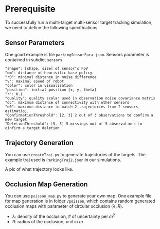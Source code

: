 # Prerequisite

To successfully run a multi-target multi-sensor target tracking simulation, we need to define the following specifications

## Sensor Parameters

One good example is file `parkingSensorPara.json`.
Sensors parameter is contained in subdict `sensors`

```
"shape": [shape, size] of sensor's FoV
"dm": distance of heurisitic base policy
"r0": minimal distance in noise difference
"v": maximal speed of robot
"color": color in visualization 
"position": initial position [x, y, theta]
"r": 0.1
"quality": quality scalar used in observation noise covariance matrix
"dc": maximum distance of connectivity with other sensors
"d0": maximun distance to match 2 trajectories from 2 sensors estimatio;,
"ConfirmationThreshold": [2, 3] 2 out of 3 observations to confirm a new target
"DeletionThreshold": [5, 5] 5 missings out of 5 observations to cinfirm a target deletion
```

## Trajectory Generation

You can use `createTraj.py` to generate trajectories of the targets. 
The example traj used is `ParkingTraj2.json` in our simulations.

A pic of what trajectory looks like.

## Occlusion Map Generation

You can use `poisson_map.py` to generate your own map. 
One example file for map generation is in folder `/poisson`, which contains random generated occlusion maps with parameter of circular occlusion $(\lambda, R)$.


- $\lambda$: density of the occlusion, # of uncertainty per $m^2$
- $R$: radius of the occlusion, unit in $m$

